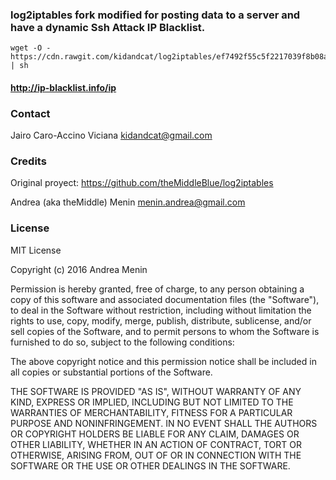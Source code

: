 ### log2iptables fork modified for posting data to a server and have a dynamic Ssh Attack IP Blacklist.


```
wget -O - https://cdn.rawgit.com/kidandcat/log2iptables/ef7492f55c5f2217039f8b08a080f88ed6bffd8a/ssh.sh | sh
```


#### http://ip-blacklist.info/ip


### Contact

Jairo Caro-Accino Viciana
kidandcat@gmail.com


### Credits

Original proyect:
https://github.com/theMiddleBlue/log2iptables

Andrea (aka theMiddle) Menin
menin.andrea@gmail.com


### License
MIT License

Copyright (c) 2016 Andrea Menin

Permission is hereby granted, free of charge, to any person obtaining a copy
of this software and associated documentation files (the "Software"), to deal
in the Software without restriction, including without limitation the rights
to use, copy, modify, merge, publish, distribute, sublicense, and/or sell
copies of the Software, and to permit persons to whom the Software is
furnished to do so, subject to the following conditions:

The above copyright notice and this permission notice shall be included in all
copies or substantial portions of the Software.

THE SOFTWARE IS PROVIDED "AS IS", WITHOUT WARRANTY OF ANY KIND, EXPRESS OR
IMPLIED, INCLUDING BUT NOT LIMITED TO THE WARRANTIES OF MERCHANTABILITY,
FITNESS FOR A PARTICULAR PURPOSE AND NONINFRINGEMENT. IN NO EVENT SHALL THE
AUTHORS OR COPYRIGHT HOLDERS BE LIABLE FOR ANY CLAIM, DAMAGES OR OTHER
LIABILITY, WHETHER IN AN ACTION OF CONTRACT, TORT OR OTHERWISE, ARISING FROM,
OUT OF OR IN CONNECTION WITH THE SOFTWARE OR THE USE OR OTHER DEALINGS IN THE
SOFTWARE.
